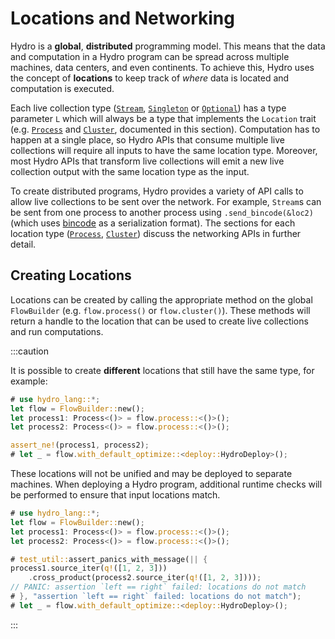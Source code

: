 # Locations and Networking
Hydro is a **global**, **distributed** programming model. This means that the data and computation in a Hydro program can be spread across multiple machines, data centers, and even continents. To achieve this, Hydro uses the concept of **locations** to keep track of _where_ data is located and computation is executed.

Each live collection type ([`Stream`](https://hydro.run/rustdoc/hydro_lang/stream/struct.Stream), [`Singleton`](https://hydro.run/rustdoc/hydro_lang/singleton/struct.Singleton) or [`Optional`](https://hydro.run/rustdoc/hydro_lang/optional/struct.Optional)) has a type parameter `L` which will always be a type that implements the `Location` trait (e.g. [`Process`](./processes) and [`Cluster`](./clusters), documented in this section). Computation has to happen at a single place, so Hydro APIs that consume multiple live collections will require all inputs to have the same location type. Moreover, most Hydro APIs that transform live collections will emit a new live collection output with the same location type as the input.

To create distributed programs, Hydro provides a variety of API calls to allow live collections to be sent over the network. For example, `Stream`s can be sent from one process to another process using `.send_bincode(&loc2)` (which uses [bincode](https://docs.rs/bincode/latest/bincode/) as a serialization format). The sections for each location type ([`Process`](./processes), [`Cluster`](./clusters)) discuss the networking APIs in further detail.

## Creating Locations
Locations can be created by calling the appropriate method on the global `FlowBuilder` (e.g. `flow.process()` or `flow.cluster()`). These methods will return a handle to the location that can be used to create live collections and run computations.

<!-- TODO(shadaj): provide documentation on FlowBuilder and link from the mention above -->

:::caution

It is possible to create **different** locations that still have the same type, for example:

```rust
# use hydro_lang::*;
let flow = FlowBuilder::new();
let process1: Process<()> = flow.process::<()>();
let process2: Process<()> = flow.process::<()>();

assert_ne!(process1, process2);
# let _ = flow.with_default_optimize::<deploy::HydroDeploy>();
```

These locations will not be unified and may be deployed to separate machines. When deploying a Hydro program, additional runtime checks will be performed to ensure that input locations match.

```rust
# use hydro_lang::*;
let flow = FlowBuilder::new();
let process1: Process<()> = flow.process::<()>();
let process2: Process<()> = flow.process::<()>();

# test_util::assert_panics_with_message(|| {
process1.source_iter(q!([1, 2, 3]))
    .cross_product(process2.source_iter(q!([1, 2, 3])));
// PANIC: assertion `left == right` failed: locations do not match
# }, "assertion `left == right` failed: locations do not match");
# let _ = flow.with_default_optimize::<deploy::HydroDeploy>();
```

:::
